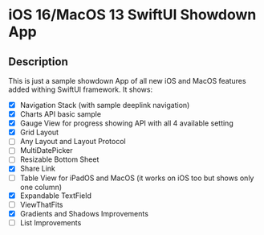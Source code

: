 # iOS 16/MacOS 13 SwiftUI Showdown App

## Description

This is just a sample showdown App of all new iOS and MacOS features added withing SwiftUI framework. It shows:

- [x] Navigation Stack (with sample deeplink navigation)
- [x] Charts API basic sample
- [x] Gauge View for progress showing API with all 4 available setting
- [x] Grid Layout
- [ ] Any Layout and Layout Protocol
- [ ] MultiDatePicker
- [ ] Resizable Bottom Sheet
- [x] Share Link
- [ ] Table View for iPadOS and MacOS (it works on iOS too but shows only one column)
- [x] Expandable TextField
- [ ] ViewThatFits
- [x] Gradients and Shadows Improvements
- [ ] List Improvements
